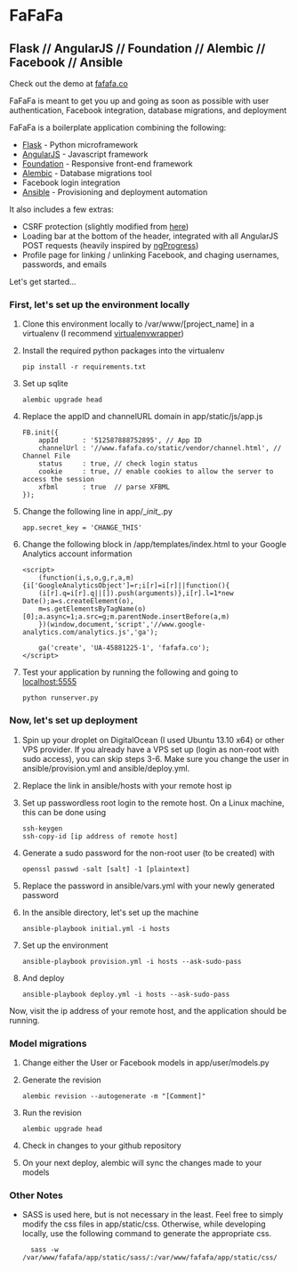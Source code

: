 FaFaFa
======
Flask // AngularJS // Foundation // Alembic // Facebook // Ansible
------------------------
Check out the demo at [fafafa.co](http://www.fafafa.co)

FaFaFa is meant to get you up and going as soon as possible with user authentication, Facebook integration, database migrations, and deployment

FaFaFa is a boilerplate application combining the following:
* [Flask](http://flask.pocoo.org/) - Python microframework
* [AngularJS](http://angularjs.org/) - Javascript framework
* [Foundation](http://foundation.zurb.com/) - Responsive front-end framework
* [Alembic](https://pypi.python.org/pypi/alembic) - Database migrations tool
* Facebook login integration
* [Ansible](http://www.ansibleworks.com/docs/) - Provisioning and deployment automation

It also includes a few extras:
* CSRF protection (slightly modified from [here](http://flask.pocoo.org/snippets/3/))
* Loading bar at the bottom of the header, integrated with all AngularJS POST requests (heavily inspired by [ngProgress](http://victorbjelkholm.github.io/ngProgress/)\)
* Profile page for linking / unlinking Facebook, and chaging usernames, passwords, and emails

Let's get started...

### First, let's set up the environment locally
1.  Clone this environment locally to /var/www/[project_name] in a virtualenv (I recommend [virtualenvwrapper](http://virtualenvwrapper.readthedocs.org/en/latest/))
2.  Install the required python packages into the virtualenv

        pip install -r requirements.txt

3.  Set up sqlite
         
        alembic upgrade head
4.  Replace the appID and channelURL domain in app/static/js/app.js
         
        FB.init({
            appId      : '512587888752895', // App ID
            channelUrl : '//www.fafafa.co/static/vendor/channel.html', // Channel File
            status     : true, // check login status
            cookie     : true, // enable cookies to allow the server to access the session
            xfbml      : true  // parse XFBML
        });
5.  Change the following line in app/\__init\__.py
    
        app.secret_key = 'CHANGE_THIS'

6.  Change the following block in /app/templates/index.html to your Google Analytics account information

        <script>
            (function(i,s,o,g,r,a,m){i['GoogleAnalyticsObject']=r;i[r]=i[r]||function(){
            (i[r].q=i[r].q||[]).push(arguments)},i[r].l=1*new Date();a=s.createElement(o),
            m=s.getElementsByTagName(o)[0];a.async=1;a.src=g;m.parentNode.insertBefore(a,m)
            })(window,document,'script','//www.google-analytics.com/analytics.js','ga');

            ga('create', 'UA-45881225-1', 'fafafa.co');
        </script>
7.  Test your application by running the following and going to [localhost:5555](http://localhost:5555)

        python runserver.py

### Now, let's set up deployment
1.  Spin up your droplet on DigitalOcean (I used Ubuntu 13.10 x64) or other VPS provider. If you already have a VPS set up (login as non-root with sudo access), you can skip steps 3-6. Make sure you change the user in ansible/provision.yml and ansible/deploy.yml.  
2.  Replace the link in ansible/hosts with your remote host ip
3.  Set up passwordless root login to the remote host. On a Linux machine, this can be done using
    
        ssh-keygen
        ssh-copy-id [ip address of remote host]

4.  Generate a sudo password for the non-root user (to be created) with
    
        openssl passwd -salt [salt] -1 [plaintext]
5.  Replace the password in ansible/vars.yml with your newly generated password
6.  In the ansible directory, let's set up the machine
    
        ansible-playbook initial.yml -i hosts
7.  Set up the environment
    
        ansible-playbook provision.yml -i hosts --ask-sudo-pass
8.  And deploy
    
        ansible-playbook deploy.yml -i hosts --ask-sudo-pass

Now, visit the ip address of your remote host, and the application should be running. 

### Model migrations
1.  Change either the User or Facebook models in app/user/models.py
2.  Generate the revision
        
        alembic revision --autogenerate -m "[Comment]"
3.  Run the revision
        
        alembic upgrade head
4.  Check in changes to your github repository
5.  On your next deploy, alembic will sync the changes made to your models

### Other Notes
* SASS is used here, but is not necessary in the least. Feel free to simply modify the css files in app/static/css. Otherwise, while developing locally, use the following command to generate the appropriate css. 

        sass -w /var/www/fafafa/app/static/sass/:/var/www/fafafa/app/static/css/
